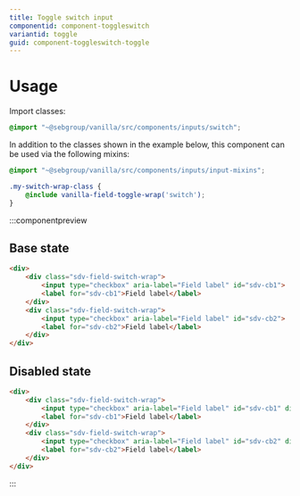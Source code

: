 ```yaml
---
title: Toggle switch input
componentid: component-toggleswitch
variantid: toggle
guid: component-toggleswitch-toggle
---
```

# Usage
Import classes:
```scss
@import "~@sebgroup/vanilla/src/components/inputs/switch";
```

In addition to the classes shown in the example below, this component can be used via the following mixins:
```scss
@import "~@sebgroup/vanilla/src/components/inputs/input-mixins";

.my-switch-wrap-class {
    @include vanilla-field-toggle-wrap('switch');
}
```

:::componentpreview
## Base state
```html
<div>
    <div class="sdv-field-switch-wrap">
        <input type="checkbox" aria-label="Field label" id="sdv-cb1">
        <label for="sdv-cb1">Field label</label>
    </div>
    <div class="sdv-field-switch-wrap">
        <input type="checkbox" aria-label="Field label" id="sdv-cb2">
        <label for="sdv-cb2">Field label</label>
    </div>
</div>
```

## Disabled state
```html
<div>
    <div class="sdv-field-switch-wrap">
        <input type="checkbox" aria-label="Field label" id="sdv-cb1" disabled checked>
        <label for="sdv-cb1">Field label</label>
    </div>
    <div class="sdv-field-switch-wrap">
        <input type="checkbox" aria-label="Field label" id="sdv-cb2" disabled>
        <label for="sdv-cb2">Field label</label>
    </div>
</div>
```
:::
